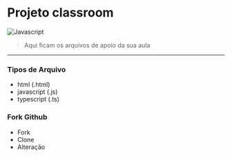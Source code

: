 # Projeto classroom

![Javascript](https://upload.wikimedia.org/wikipedia/commons/thumb/9/99/Unofficial_JavaScript_logo_2.svg/260px-Unofficial_JavaScript_logo_2.svg.png "Javascript")

> Aqui ficam os arquivos de apoio da sua aula

---

### Tipos de Arquivo

- html (.html)
- javascript (.js)
- typescript (.ts)

### Fork Github

- Fork
- Clone
- Alteração
